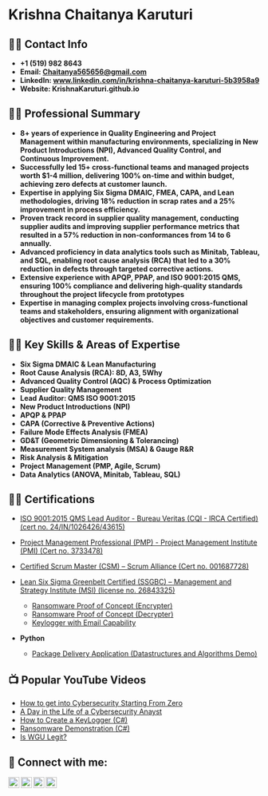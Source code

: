 <h1>Krishna Chaitanya Karuturi </h1>

<h2>👨‍💻 Contact Info</h2>

- <b>+1 (519) 982 8643</b>
- <b>Email: Chaitanya565656@gmail.com</b>
- <b>LinkedIn: www.linkedin.com/in/krishna-chaitanya-karuturi-5b3958a9</b>
- <b>Website: KrishnaKaruturi.github.io</b>

<h2>👨‍💻 Professional Summary</h2>

- <b>8+ years of experience in Quality Engineering and Project Management within manufacturing environments, specializing in New Product Introductions (NPI), Advanced Quality Control, and Continuous Improvement.</b>
- <b>Successfully led 15+ cross-functional teams and managed projects worth $1-4 million, delivering 100% on-time and within budget, achieving zero defects at customer launch.</b>
- <b>Expertise in applying Six Sigma DMAIC, FMEA, CAPA, and Lean methodologies, driving 18% reduction in scrap rates and a 25% improvement in process efficiency.</b>
- <b>Proven track record in supplier quality management, conducting supplier audits and improving supplier performance metrics that resulted in a 57% reduction in non-conformances from 14 to 6 annually.</b>
- <b>Advanced proficiency in data analytics tools such as Minitab, Tableau, and SQL, enabling root cause analysis (RCA) that led to a 30% reduction in defects through targeted corrective actions.</b>
- <b>Extensive experience with APQP, PPAP, and ISO 9001:2015 QMS, ensuring 100% compliance and delivering high-quality standards throughout the project lifecycle from prototypes</b>
- <b>Expertise in managing complex projects involving cross-functional teams and stakeholders, ensuring alignment with organizational objectives and customer requirements.</b>

<h2>👨‍💻 Key Skills & Areas of Expertise</h2>

- <b>Six Sigma DMAIC & Lean Manufacturing</b>
- <b>Root Cause Analysis (RCA): 8D, A3, 5Why</b>
- <b>Advanced Quality Control (AQC) & Process Optimization</b>
- <b>Supplier Quality Management</b>
- <b>Lead Auditor: QMS ISO 9001:2015</b>
- <b>New Product Introductions (NPI)</b>
- <b>APQP & PPAP</b>
- <b>CAPA (Corrective & Preventive Actions)</b>
- <b>Failure Mode Effects Analysis (FMEA)</b>
- <b>GD&T (Geometric Dimensioning & Tolerancing)</b>
- <b>Measurement System analysis (MSA) & Gauge R&R</b>
- <b>Risk Analysis & Mitigation</b>
- <b>Project Management (PMP, Agile, Scrum)</b>
- <b>Data Analytics (ANOVA, Minitab, Tableau, SQL)</b>

<h2>👨‍💻 Certifications</h2>

- [ISO 9001:2015 QMS Lead Auditor - Bureau Veritas (CQI - IRCA Certified) (cert no. 24/IN/1026426/43615)](https://github.com/krishnakaruturi56/ISO-9001-2015-certification)
- [Project Management Professional (PMP) - Project Management Institute (PMI) (Cert no. 3733478)](https://github.com/krishnakaruturi56/PMP-Certification)
- [Certified Scrum Master (CSM) – Scrum Alliance (Cert no. 001687728)](https://github.com/krishnakaruturi56/Scrum-Master-Certification)
- [Lean Six Sigma Greenbelt Certified (SSGBC) – Management and Strategy Institute (MSI) (license no. 26843325)](https://github.com/krishnakaruturi56/ISO-9001-2015-certification)





  - [Ransomware Proof of Concept (Encrypter)](https://github.com/joshmadakor1/EncrypterPOC)
  - [Ransomware Proof of Concept (Decrypter)](https://github.com/joshmadakor1/DecrypterPOC)
  - [Keylogger with Email Capability](https://github.com/joshmadakor1/Key-Logger-With-Email)
- <b>Python</b>
  - [Package Delivery Application (Datastructures and Algorithms Demo)](https://github.com/joshmadakor1/Package-Delivery-Pathfinding-Algorithm)

<h2>📺 Popular YouTube Videos</h2>

- [How to get into Cybersecurity Starting From Zero](https://www.youtube.com/watch?v=a83ASGn_V_s)
- [A Day in the Life of a Cybersecurity Anayst](https://www.youtube.com/watch?v=uHy3oM7NnoU)
- [How to Create a KeyLogger (C#)](https://www.youtube.com/watch?v=N-L9hklSlNk)
- [Ransomware Demonstration (C#)](https://www.youtube.com/watch?v=OfvdQeh79s0)
- [Is WGU Legit?](https://www.youtube.com/watch?v=E2MwRWxDBkA)

<h2> 🤳 Connect with me:</h2>

[<img align="left" alt="JoshMadakor | YouTube" width="22px" src="https://cdn.jsdelivr.net/npm/simple-icons@v3/icons/youtube.svg" />][youtube]
[<img align="left" alt="JoshMadakor | Twitter" width="22px" src="https://cdn.jsdelivr.net/npm/simple-icons@v3/icons/twitter.svg" />][twitter]
[<img align="left" alt="JoshMadakor | LinkedIn" width="22px" src="https://cdn.jsdelivr.net/npm/simple-icons@v3/icons/linkedin.svg" />][linkedin]
[<img align="left" alt="JoshMadakor | Instagram" width="22px" src="https://cdn.jsdelivr.net/npm/simple-icons@v3/icons/instagram.svg" />][instagram]

[twitter]: https://twitter.com/joshmadakor
[youtube]: https://www.youtube.com/c/joshmadakor
[instagram]: https://www.instagram.com/joshmadakor/
[linkedin]: https://linkedin.com/in/joshmadakor

<!--
**joshmadakor1/joshmadakor1** is a ✨ _special_ ✨ repository because its `README.md` (this file) appears on your GitHub profile.

Here are some ideas to get you started:

- 🔭 I’m currently working on ...
- 🌱 I’m currently learning ...
- 👯 I’m looking to collaborate on ...
- 🤔 I’m looking for help with ...
- 💬 Ask me about ...
- 📫 How to reach me: ...
- 😄 Pronouns: ...
- ⚡ Fun fact: ...
-->
